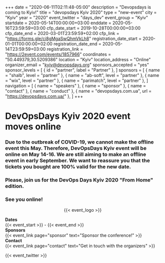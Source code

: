 +++
date = "2020-06-11T02:11:48-05:00"
description = "Devopsdays is coming to Kyiv!"
title = "devopsdays Kyiv 2020"
type = "new-event"
city = "Kyiv"
year = "2020"
event_twitter = "days_dev"
event_group = "Kyiv"
startdate = 2020-05-14T00:00:00+03:00
enddate = 2020-05-16T23:59:59+03:00
cfp_date_start = 2019-10-28T00:00:00+03:00
cfp_date_end = 2020-03-01T23:59:59+02:00
cfp_link = "https://forms.gle/ci8gMgaSwQhmVkLh8"
registration_date_start = 2020-01-01T00:00:00+02:00
registration_date_end = 2020-05-14T23:59:59+03:00
registration_link = "https://2event.com/events/1857966"
coordinates = "50.449379,30.5209386"
location = "Kyiv"
location_address = "Online"
organizer_email = "kyiv@devopsdays.org"
sponsors_accepted = "yes"
sponsor_levels = [
    { id = "partner", label = "Partner" },
]
sponsors = [
    { name = "shalb", level = "partner" },
    { name = "ab-soft", level = "partner" },
    { name = "wix", level = "partner" },
    { name = "parimatch", level = "partner" },
]
navigation = [
    { name = "speakers" },
    { name = "sponsor" },
    { name = "contact" },
    { name = "conduct" },
    { name = "devopsdays.com.ua", url = "https://devopsdays.com.ua/" },
]
+++
# DevOpsDays Kyiv 2020 event moves online
### Due to the outbreak of COVID-19, we cannot make the offline event this May. Therefore, DevOpsDays Kyiv event will be online on May 14-16. We are still aiming to make an offline event in early September. We want to reassure you that the tickets you bought are 100% valid for the new date.

### Please, join us for the DevOps Days Kyiv 2020 "From Home" edition.

### See you online!

<div style="text-align:center;">
  {{< event_logo >}}
  <p></p>
</div>

<div class = "row">
  <div class = "col-md-2">
    <strong>Dates</strong>
  </div>
  <div class = "col-md-8">
    {{< event_start >}} - {{< event_end >}}
  </div>
</div>

<!-- <div class = "row">
  <div class = "col-md-2">
    <strong>Location</strong>
  </div>
  <div class = "col-md-8">
    {{< event_location >}}
  </div>
</div> -->

<!-- <div class = "row">
  <div class = "col-md-2">
    <strong>Register</strong>
  </div>
  <div class = "col-md-8">
    {{< event_link page="registration" text="Register to attend the conference!" >}}
  </div>
</div> -->

<!-- <div class = "row">
  <div class = "col-md-2">
    <strong>Propose</strong>
  </div>
  <div class = "col-md-8">
    {{< event_link page="propose" text="Propose a talk!" >}}
  </div>
</div> -->

<!-- <div class = "row">
  <div class = "col-md-2">
    <strong>Program</strong>
  </div>
  <div class = "col-md-8">
    View the {{< event_link page="program" text="program." >}}
  </div>
</div> -->

<!-- <div class = "row">
  <div class = "col-md-2">
    <strong>Speakers</strong>
  </div>
  <div class = "col-md-8">
    Check out the {{< event_link page="speakers" text="speakers!" >}}
  </div>
</div> -->

<div class = "row">
  <div class = "col-md-2">
    <strong>Sponsors</strong>
  </div>
  <div class = "col-md-8">
    {{< event_link page="sponsor" text="Sponsor the conference!" >}}
  </div>
</div>

<div class = "row">
  <div class = "col-md-2">
    <strong>Contact</strong>
  </div>
  <div class = "col-md-8">
    {{< event_link page="contact" text="Get in touch with the organizers" >}}
  </div>
</div>

{{< event_twitter >}}
